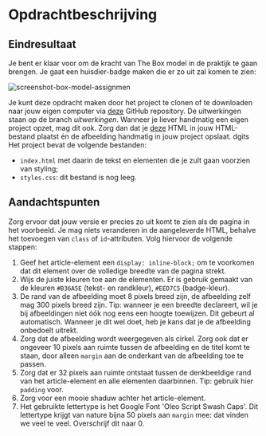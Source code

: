 # Opdrachtbeschrijving

## Eindresultaat

Je bent er klaar voor om de kracht van The Box model in de praktijk te gaan brengen. Je gaat een huisdier-badge maken
die er zo uit zal komen te zien:

![screenshot-box-model-assignmen](./assets/screenshot.png)

Je kunt deze opdracht maken door het project te clonen of te downloaden naar jouw eigen computer
via [deze](https://github.com/hogeschoolnovi/frontend-css-pet-badge) GitHub repository. De uitwerkingen staan op de
branch *uitwerkingen*. Wanneer je liever handmatig een eigen project opzet, mag dit ook. Zorg dan dat
je [deze](https://github.com/hogeschoolnovi/frontend-css-pet-badge/blob/master/index.html) HTML in jouw HTML-bestand
plaatst én de afbeelding handmatig in jouw project opslaat.
dgits
Het project bevat de volgende bestanden:

- `index.html` met daarin de tekst en elementen die je zult gaan voorzien van styling;
- `styles.css`: dit bestand is nog leeg.

## Aandachtspunten

Zorg ervoor dat jouw versie er precies zo uit komt te zien als de pagina in het voorbeeld. Je mag niets veranderen in de
aangeleverde HTML, behalve het toevoegen van `class` of `id`-attributen. Volg hiervoor de volgende stappen:

1. Geef het article-element een `display: inline-block;` om te voorkomen dat dit element over de volledige breedte van
   de pagina strekt.
2. Wijs de juiste kleuren toe aan de elementen. Er is gebruik gemaakt van de kleuren `#B36A5E` (tekst- en
   randkleur), `#EED7C5` (badge-kleur).
3. De rand van de afbeelding moet 8 pixels breed zijn, de afbeelding zelf mag 300 pixels breed zijn. Tip: wanneer je een
   breedte declareert, wil je bij afbeeldingen niet óók nog eens een hoogte toewijzen. Dit gebeurt al automatisch.
   Wanneer je dit wel doet, heb je kans dat je de afbeelding onbedoelt uitrekt.
4. Zorg dat de afbeelding wordt weergegeven als cirkel. Zorg ook dat er ongeveer 10 pixels aan ruimte tussen de
   afbeelding en de titel komt te staan, door alleen `margin` aan de onderkant van de afbeelding toe te passen.
5. Zorg dat er 32 pixels aan ruimte ontstaat tussen de denkbeeldige rand van het article-element en alle elementen
   daarbinnen. Tip: gebruik hier `padding` voor.
6. Zorg voor een mooie shaduw achter het article-element.
7. Het gebruikte lettertype is het Google Font 'Oleo Script Swash Caps'. Dit lettertype krijgt van nature bijna 50
   pixels aan `margin` mee: dat vinden we veel te veel. Overschrijf dit naar 0.
